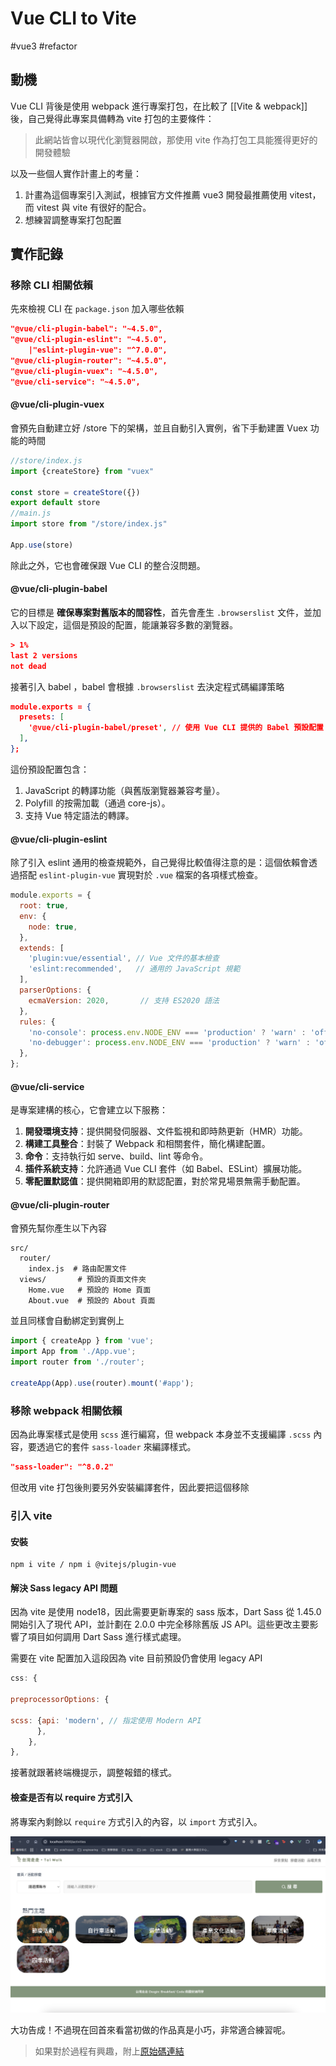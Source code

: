 # Vue CLI to Vite


#vue3 #refactor


## 動機

Vue CLI 背後是使用 webpack 進行專案打包，在比較了 [[Vite  & webpack]] 後，自己覺得此專案具備轉為 vite 打包的主要條件：

>此網站皆會以現代化瀏覽器開啟，那使用 vite 作為打包工具能獲得更好的開發體驗

以及一些個人實作計畫上的考量：
1. 計畫為這個專案引入測試，根據官方文件推薦 vue3 開發最推薦使用 vitest，而 vitest 與 vite 有很好的配合。
2. 想練習調整專案打包配置

## 實作記錄

### 移除 CLI 相關依賴

先來檢視 CLI 在 `package.json` 加入哪些依賴

```json
"@vue/cli-plugin-babel": "~4.5.0",
"@vue/cli-plugin-eslint": "~4.5.0",
	|"eslint-plugin-vue": "^7.0.0",
"@vue/cli-plugin-router": "~4.5.0",
"@vue/cli-plugin-vuex": "~4.5.0",
"@vue/cli-service": "~4.5.0",
```
#### @vue/cli-plugin-vuex
會預先自動建立好 /store 下的架構，並且自動引入實例，省下手動建置 Vuex 功能的時間
```js
//store/index.js
import {createStore} from "vuex"

const store = createStore({})
export default store
//main.js
import store from "/store/index.js"

App.use(store)
```

除此之外，它也會確保跟 Vue CLI 的整合沒問題。

#### @vue/cli-plugin-babel
它的目標是 **確保專案對舊版本的間容性**，首先會產生 `.browserslist` 文件，並加入以下設定，這個是預設的配置，能讓兼容多數的瀏覽器。

```json
> 1%
last 2 versions
not dead
```

接著引入 babel ，babel 會根據 `.browserslist` 去決定程式碼編譯策略

```json
module.exports = {
  presets: [
    '@vue/cli-plugin-babel/preset', // 使用 Vue CLI 提供的 Babel 預設配置
  ],
};
```

這份預設配置包含：

1. JavaScript 的轉譯功能（與舊版瀏覽器兼容考量）。
2. Polyfill 的按需加載（通過 core-js）。
3. 支持 Vue 特定語法的轉譯。
#### @vue/cli-plugin-eslint
除了引入 eslint 通用的檢查規範外，自己覺得比較值得注意的是：這個依賴會透過搭配 `eslint-plugin-vue` 實現對於 `.vue` 檔案的各項樣式檢查。

```js
module.exports = {
  root: true,
  env: {
    node: true,
  },
  extends: [
    'plugin:vue/essential', // Vue 文件的基本檢查
    'eslint:recommended',   // 通用的 JavaScript 規範
  ],
  parserOptions: {
    ecmaVersion: 2020,       // 支持 ES2020 語法
  },
  rules: {
    'no-console': process.env.NODE_ENV === 'production' ? 'warn' : 'off',
    'no-debugger': process.env.NODE_ENV === 'production' ? 'warn' : 'off',
  },
};
```
#### @vue/cli-service

是專案建構的核心，它會建立以下服務：
1. **開發環境支持**：提供開發伺服器、文件監視和即時熱更新（HMR）功能。
2. **構建工具整合**：封裝了 Webpack 和相關套件，簡化構建配置。
3. **命令**：支持執行如 serve、build、lint 等命令。
4. **插件系統支持**：允許通過 Vue CLI 套件（如 Babel、ESLint）擴展功能。
5. **零配置默認值**：提供開箱即用的默認配置，對於常見場景無需手動配置。

#### @vue/cli-plugin-router
會預先幫你產生以下內容
```
src/
  router/
    index.js  # 路由配置文件
  views/       # 預設的頁面文件夾
    Home.vue   # 預設的 Home 頁面
    About.vue  # 預設的 About 頁面
```
並且同樣會自動綁定到實例上
```js
import { createApp } from 'vue';
import App from './App.vue';
import router from './router';

createApp(App).use(router).mount('#app');
```

### 移除 webpack 相關依賴
因為此專案樣式是使用 `scss` 進行編寫，但 webpack 本身並不支援編譯 `.scss` 內容，要透過它的套件 `sass-loader` 來編譯樣式。
```json
"sass-loader": "^8.0.2"
```
但改用 vite 打包後則要另外安裝編譯套件，因此要把這個移除


### 引入 vite 

#### 安裝

```shell
npm i vite / npm i @vitejs/plugin-vue
```

#### 解決 Sass legacy API 問題

因為 vite 是使用 node18，因此需要更新專案的 sass 版本，Dart Sass 從 1.45.0 開始引入了現代 API，並計劃在 2.0.0 中完全移除舊版 JS API。這些更改主要影響了項目如何調用 Dart Sass 進行樣式處理。

需要在 vite 配置加入這段因為 vite 目前預設仍會使用 legacy API 

```js
css: {

preprocessorOptions: {

scss: {api: 'modern', // 指定使用 Modern API
	  },
	},
},
```

接著就跟著終端機提示，調整報錯的樣式。

#### 檢查是否有以 require 方式引入

將專案內剩餘以 `require` 方式引入的內容，以 `import` 方式引入。

![](/img/cli/cli.png)

大功告成！不過現在回首來看當初做的作品真是小巧，非常適合練習呢。

> 如果對於過程有興趣，附上[原始碼連結](https://github.com/southAndy/F2E--week1/commit/810c3c3180109325306b6970efe58ff993f83960)


